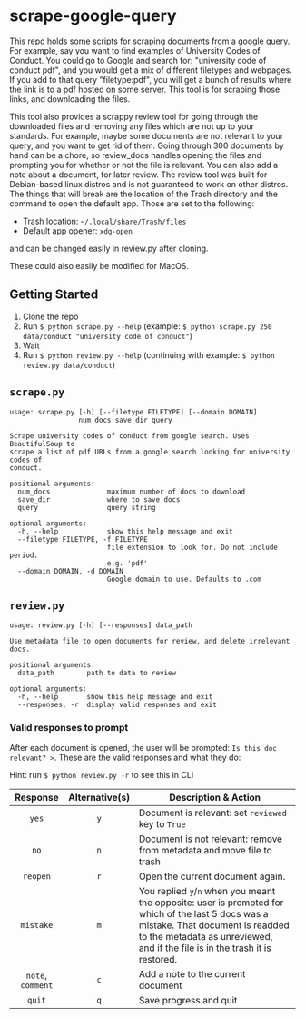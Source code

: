 # scrape-google-query

This repo holds some scripts for scraping documents from a google query. For example, say you want
to find examples of University Codes of Conduct. You could go to Google and search for: "university
code of conduct pdf", and you would get a mix of different filetypes and webpages. If you add to
that query "filetype:pdf", you will get a bunch of results where the link is to a pdf hosted on
some server. This tool is for scraping those links, and downloading the files.

This tool also provides a scrappy review tool for going through the downloaded files and removing
any files which are not up to your standards. For example, maybe some documents are not relevant
to your query, and you want to get rid of them. Going through 300 documents by hand can be a chore, 
so review_docs handles opening the files and prompting you for whether or not the file is relevant. 
You can also add a note about a document, for later review. The review tool was built for Debian-based
linux distros and is not guaranteed to work on other distros. The things that will break are the location
of the Trash directory and the command to open the default app. Those are set to the following:

* Trash location: `~/.local/share/Trash/files`
* Default app opener: `xdg-open`

and can be changed easily in review.py after cloning.

These could also easily be modified for MacOS. 

## Getting Started

1. Clone the repo
2. Run `$ python scrape.py --help` (example: `$ python scrape.py 250 data/conduct "university code of conduct"`)
3. Wait
4. Run `$ python review.py --help` (continuing with example: `$ python review.py data/conduct`)

## `scrape.py`

```
usage: scrape.py [-h] [--filetype FILETYPE] [--domain DOMAIN]
                 num_docs save_dir query

Scrape university codes of conduct from google search. Uses BeautifulSoup to
scrape a list of pdf URLs from a google search looking for university codes of
conduct.

positional arguments:
  num_docs              maximum number of docs to download
  save_dir              where to save docs
  query                 query string

optional arguments:
  -h, --help            show this help message and exit
  --filetype FILETYPE, -f FILETYPE
                        file extension to look for. Do not include period.
                        e.g. 'pdf'
  --domain DOMAIN, -d DOMAIN
                        Google domain to use. Defaults to .com
```

## `review.py`

```
usage: review.py [-h] [--responses] data_path

Use metadata file to open documents for review, and delete irrelevant docs.

positional arguments:
  data_path        path to data to review

optional arguments:
  -h, --help       show this help message and exit
  --responses, -r  display valid responses and exit
```

### Valid responses to prompt

After each document is opened, the user will be prompted: `Is this doc relevant? >`. These are the valid responses and what they do:

Hint: run `$ python review.py -r` to see this in CLI

| Response | Alternative(s) | Description & Action |
|:---------:|:------------:|-----------------------|
| `yes` | `y` | Document is relevant: set `reviewed` key to `True`
| `no` | `n` | Document is not relevant: remove from metadata and move file to trash
| `reopen` | `r` | Open the current document again.
| `mistake` | `m` | You replied `y`/`n` when you meant the opposite: user is prompted for which of the last 5 docs was a mistake. That document is readded to the metadata as unreviewed, and if the file is in the trash it is restored.
| `note`, `comment` | `c` | Add a note to the current document
| `quit` | `q` | Save progress and quit
